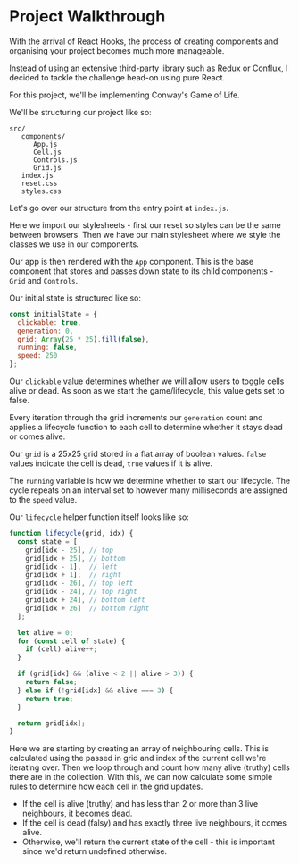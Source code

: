 # Project Walkthrough

With the arrival of React Hooks, the process of creating components and organising your project becomes much more manageable.

Instead of using an extensive third-party library such as Redux or Conflux, I decided to tackle the challenge head-on using pure React.

For this project, we'll be implementing Conway's Game of Life.

We'll be structuring our project like so:

```
src/
   components/
      App.js
      Cell.js
      Controls.js
      Grid.js
   index.js
   reset.css
   styles.css
```

Let's go over our structure from the entry point at `index.js`.

Here we import our stylesheets - first our reset so styles can be the same between browsers. Then we have our main stylesheet where we style the classes we use in our components.

Our app is then rendered with the `App` component. This is the base component that stores and passes down state to its child components - `Grid` and `Controls`.

Our initial state is structured like so:

```js
const initialState = {
  clickable: true,
  generation: 0,
  grid: Array(25 * 25).fill(false),
  running: false,
  speed: 250
};
```

Our `clickable` value determines whether we will allow users to toggle cells alive or dead. As soon as we start the game/lifecycle, this value gets set to false.

Every iteration through the grid increments our `generation` count and applies a lifecycle function to each cell to determine whether it stays dead or comes alive.

Our `grid` is a 25x25 grid stored in a flat array of boolean values. `false` values indicate the cell is dead, `true` values if it is alive.

The `running` variable is how we determine whether to start our lifecycle. The cycle repeats on an interval set to however many milliseconds are assigned to the `speed` value.

Our `lifecycle` helper function itself looks like so:

```js
function lifecycle(grid, idx) {
  const state = [
    grid[idx - 25], // top
    grid[idx + 25], // bottom
    grid[idx - 1],  // left
    grid[idx + 1],  // right
    grid[idx - 26], // top left
    grid[idx - 24], // top right
    grid[idx + 24], // bottom left
    grid[idx + 26]  // bottom right
  ];

  let alive = 0;
  for (const cell of state) {
    if (cell) alive++;
  }

  if (grid[idx] && (alive < 2 || alive > 3)) {
    return false;
  } else if (!grid[idx] && alive === 3) {
    return true;
  }

  return grid[idx];
}
```

Here we are starting by creating an array of neighbouring cells. This is calculated using the passed in grid and index of the current cell we're iterating over. Then we loop through and count how many alive (truthy) cells there are in the collection. With this, we can now calculate some simple rules to determine how each cell in the grid updates.

- If the cell is alive (truthy) and has less than 2 or more than 3 live neighbours, it becomes dead.
- If the cell is dead (falsy) and has exactly three live neighbours, it comes alive.
- Otherwise, we'll return the current state of the cell - this is important since we'd return undefined otherwise.
